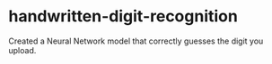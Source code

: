 # handwritten-digit-recognition
Created a Neural Network model that correctly guesses the digit you upload.

